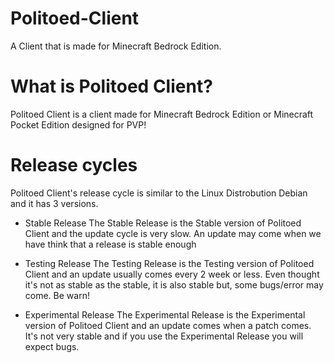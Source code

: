 # Politoed-Client
A Client that is made for Minecraft Bedrock Edition.

# What is Politoed Client?
Politoed Client is a client made for Minecraft Bedrock Edition or Minecraft Pocket Edition designed for PVP!

# Release cycles
Politoed Client's release cycle is similar to the Linux Distrobution Debian and it has 3 versions.

- Stable Release
The Stable Release is the Stable version of Politoed Client and the update cycle is very slow. An update may come when we have think that a release is stable enough

- Testing Release
The Testing Release is the Testing version of Politoed Client and an update usually comes every 2 week or less. Even thought it's not as stable as the stable, it is also stable but, some bugs/error may come. Be warn!

- Experimental Release
The Experimental Release is the Experimental version of Politoed Client and an update comes when a patch comes. It's not very stable and if you use the Experimental Release you will expect bugs. 

